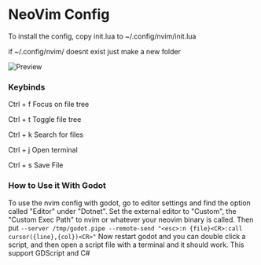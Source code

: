 # NeoVim Config

To install the config, copy init.lua to ~/.config/nvim/init.lua

if ~/.config/nvim/ doesnt exist just make a new folder

![Preview](https://i.imgur.com/bCPQGqO.png)

### Keybinds

Ctrl + f Focus on file tree

Ctrl + t Toggle file tree

Ctrl + k Search for files

Ctrl + j Open terminal

Ctrl + s Save File

### How to Use it With Godot

To use the nvim config with godot, go to editor settings and find the option called "Editor" under "Dotnet".
Set the external editor to "Custom", the "Custom Exec Path" to nvim or whatever your neovim binary is called. Then put `--server /tmp/godot.pipe --remote-send "<esc>:n {file}<CR>:call cursor({line},{col})<CR>"`
Now restart godot and you can double click a script, and then open a script file with a terminal and it should work. This support GDScript and C#
